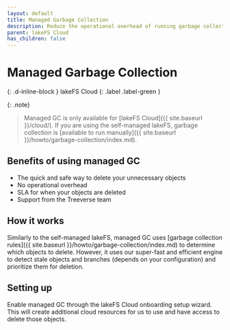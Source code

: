 ```yaml
---
layout: default
title: Managed Garbage Collection
description: Reduce the operational overhead of running garbage collection manually.
parent: lakeFS Cloud
has_children: false
---
```


# Managed Garbage Collection
{: .d-inline-block }
lakeFS Cloud
{: .label .label-green }

{: .note}
> Managed GC is only available for [lakeFS Cloud]({{ site.baseurl }}/cloud/). 
If you are using the self-managed lakeFS, garbage collection is [available to run manually]({{ site.baseurl }}/howto/garbage-collection/index.md).

## Benefits of using managed GC
* The quick and safe way to delete your unnecessary objects
* No operational overhead
* SLA for when your objects are deleted
* Support from the Treeverse team

## How it works
Similarly to the self-managed lakeFS, managed GC uses [garbage collection rules]({{ site.baseurl }}/howto/garbage-collection/index.md) to determine which objects to delete.
However, it uses our super-fast and efficient engine to detect stale objects and branches (depends on your configuration) and prioritize them for deletion.

## Setting up
Enable managed GC through the lakeFS Cloud onboarding setup wizard.
This will create additional cloud resources for us to use and have access to delete those objects.
